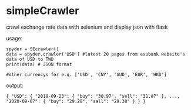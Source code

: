 # simpleCrawler
crawl exchange rate data with selenium and display json with flask

usage:
```
spyder = SEcrawler()
data = spyder.crawler('USD') #latest 20 pages from esubank website's data of USD to TWD
print(data) # JSON format

#other currencys for e.g. ['USD', 'CNY', 'AUD', 'EUR', 'HKD']
```
output:
```
{ "USD": { "2019-09-23": { "buy": "30.97", "sell": "31.07" }, ..., "2020-09-07": { "buy": "29.28", "sell": "29.38" } } } 
```
